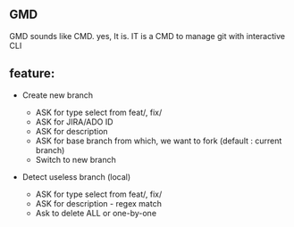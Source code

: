 ## GMD
GMD sounds like CMD. yes, It is.
IT is a CMD to manage git with interactive CLI

## feature:
- Create new branch 
    - ASK for type select from feat/, fix/
    - ASK for JIRA/ADO ID
    - ASK for description
    - ASK for base branch from which, we want to fork (default : current branch)
    - Switch to new branch

- Detect useless branch (local)
    - ASK for type select from feat/, fix/
    - ASK for description - regex match
    - Ask to delete ALL or one-by-one